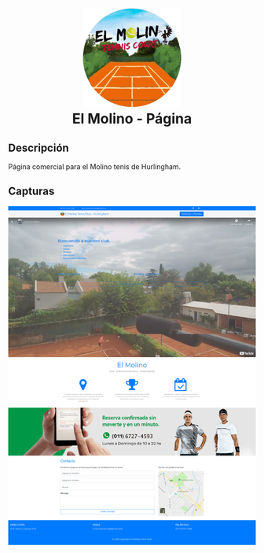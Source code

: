 <h1 align="center">
  <br>
  <img src="https://raw.githubusercontent.com/martinbobbio/frontend-molino-tenis/master/src/assets/images/logo%20molino.png" alt="Molino" width="200">
  <br>
  El Molino - Página
  <br>
</h1>


## Descripción

Página comercial para el Molino tenis de Hurlingham.

## Capturas

![Image of pagina](src/assets/images/captura.png)

